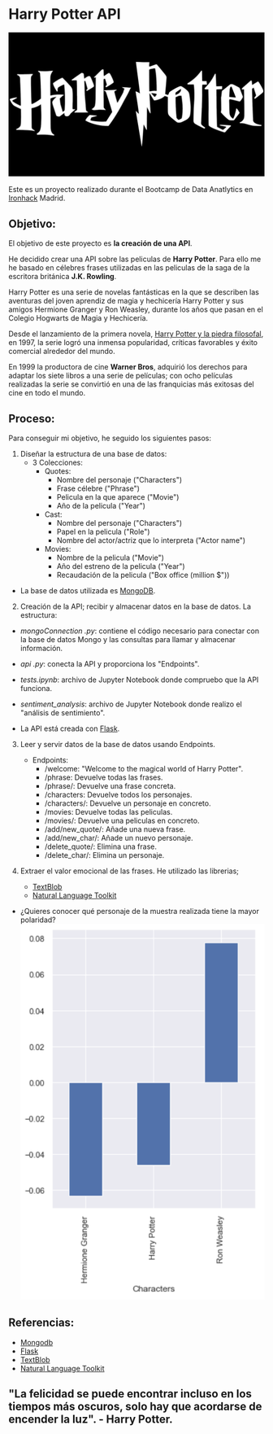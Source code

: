 # Harry Potter API

![HarryPotter](/image/harry_potter.jpg)

Este es un proyecto realizado durante el Bootcamp de Data Anatlytics en [Ironhack](https://www.ironhack.com/es/data-analytics) Madrid.

## Objetivo:

El objetivo de este proyecto es **la creación de una API**.

He decidido crear una API sobre las peliculas de **Harry Potter**. Para ello me he basado en célebres frases utilizadas en las peliculas de la saga de la escritora británica **J.K. Rowling**.

Harry Potter es una serie de novelas fantásticas en la que se describen las aventuras del joven aprendiz de magia y hechicería Harry Potter y sus amigos Hermione Granger y Ron Weasley, durante los años que pasan en el Colegio Hogwarts de Magia y Hechicería. 

Desde el lanzamiento de la primera novela, [Harry Potter y la piedra filosofal](https://es.wikipedia.org/wiki/Harry_Potter_y_la_piedra_filosofal), en 1997, la serie logró una inmensa popularidad, críticas favorables y éxito comercial alrededor del mundo.

En 1999 la productora de cine **Warner Bros**, adquirió los derechos para adaptar los siete libros a una serie de películas; con ocho películas realizadas la serie se convirtió en una de las franquicias más exitosas del cine en todo el mundo.

## Proceso:

Para conseguir mi objetivo, he seguido los siguientes pasos:

1. Diseñar la estructura de una base de datos:
   * 3 Colecciones:
      - Quotes: 
           - Nombre del personaje ("Characters")
           - Frase célebre ("Phrase")
           - Pelicula en la que aparece ("Movie")
           - Año de la pelicula ("Year")
       - Cast:
           - Nombre del personaje ("Characters")
           - Papel en la pelicula ("Role")
           - Nombre del actor/actriz que lo interpreta ("Actor name")
       - Movies:    
           - Nombre de la pelicula ("Movie")
           - Año del estreno de la pelicula ("Year")
           - Recaudación de la pelicula ("Box office (million $"))
  
* La base de datos utilizada es [MongoDB](https://www.mongodb.com/es).
  
2. Creación de la API; recibir y almacenar datos en la base de datos. La estructura:
   
- *mongoConnection .py*: contiene el código necesario para conectar con la base de datos Mongo y las consultas para llamar y almacenar información.

- *api .py*: conecta la API y proporciona los "Endpoints".

- *tests.ipynb*: archivo de Jupyter Notebook donde compruebo que la API funciona.

- *sentiment_analysis*: archivo de Jupyter Notebook donde realizo el "análisis de sentimiento".
   
* La API está creada con [Flask](https://flask.palletsprojects.com/en/1.1.x/).
   
3. Leer y servir datos de la base de datos usando Endpoints.
   
   - Endpoints:
     - /welcome: "Welcome to the magical world of Harry Potter".
     - /phrase: Devuelve todas las frases.
     - /phrase/<phrase>: Devuelve una frase concreta.
     - /characters: Devuelve todos los personajes.
     - /characters/<character>: Devuelve un personaje en concreto.
     - /movies: Devuelve todas las peliculas.
     - /movies/<movie>: Devuelve una peliculas en concreto.
     - /add/new_quote/: Añade una nueva frase.
     - /add/new_char/: Añade un nuevo personaje.
     - /delete_quote/: Elimina una frase.
     - /delete_char/: Elimina un personaje.
   
4. Extraer el valor emocional de las frases. He utilizado las librerias;
   - [TextBlob](https://textblob.readthedocs.io/en/dev/)   
   - [Natural Language Toolkit](https://www.nltk.org/)
  
 - ¿Quieres conocer qué personaje de la muestra realizada tiene la mayor polaridad?
   ![mains](/image/mains.png)
  
## Referencias:

* [Mongodb](https://www.mongodb.com/3)
* [Flask](https://flask.palletsprojects.com/en/1.1.x/)
* [TextBlob](https://textblob.readthedocs.io/en/dev/)   
* [Natural Language Toolkit](https://www.nltk.org/)


## "La felicidad se puede encontrar incluso en los tiempos más oscuros, solo hay que acordarse de encender la luz". - Harry Potter. 
  